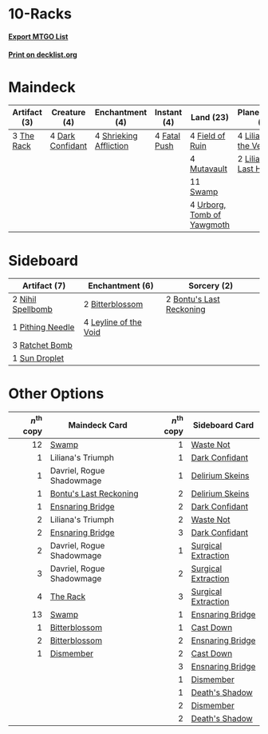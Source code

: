 # 10-Racks

#### [Export MTGO List](../collection/10-Racks/10-Racks.txt)
#### [Print on decklist.org](http://decklist.org/?deckmain=4%09Dark%20Confidant%0A4%09Fatal%20Push%0A4%09Field%20of%20Ruin%0A4%09Inquisition%20of%20Kozilek%0A4%09Liliana%20of%20the%20Veil%0A2%09Liliana,%20the%20Last%20Hope%0A4%09Mutavault%0A4%09Raven's%20Crime%0A4%09Shrieking%20Affliction%0A4%09Smallpox%0A11%09Swamp%0A3%09The%20Rack%0A4%09Thoughtseize%0A4%09Urborg,%20Tomb%20of%20Yawgmoth&deckside=2%09Bitterblossom%0A2%09Bontu's%20Last%20Reckoning%0A4%09Leyline%20of%20the%20Void%0A2%09Nihil%20Spellbomb%0A1%09Pithing%20Needle%0A3%09Ratchet%20Bomb%0A1%09Sun%20Droplet)
# Maindeck

|                                   Artifact (3)                                    |                                       Creature (4)                                        |                                         Enchantment (4)                                         |                                      Instant (4)                                      |                                              Land (23)                                              |                                         Planeswalker (6)                                          |                                           Sorcery (16)                                            |
|-----------------------------------------------------------------------------------|-------------------------------------------------------------------------------------------|-------------------------------------------------------------------------------------------------|---------------------------------------------------------------------------------------|-----------------------------------------------------------------------------------------------------|---------------------------------------------------------------------------------------------------|---------------------------------------------------------------------------------------------------|
|3 [The Rack](http://gatherer.wizards.com/Pages/Card/Details.aspx?multiverseid=1139)|4 [Dark Confidant](http://gatherer.wizards.com/Pages/Card/Details.aspx?multiverseid=397731)|4 [Shrieking Affliction](http://gatherer.wizards.com/Pages/Card/Details.aspx?multiverseid=265409)|4 [Fatal Push](http://gatherer.wizards.com/Pages/Card/Details.aspx?multiverseid=423724)|4 [Field of Ruin](http://gatherer.wizards.com/Pages/Card/Details.aspx?multiverseid=435415)           |4 [Liliana of the Veil](http://gatherer.wizards.com/Pages/Card/Details.aspx?multiverseid=235597)   |4 [Inquisition of Kozilek](http://gatherer.wizards.com/Pages/Card/Details.aspx?multiverseid=416897)|
|                                                                                   |                                                                                           |                                                                                                 |                                                                                       |4 [Mutavault](http://gatherer.wizards.com/Pages/Card/Details.aspx?multiverseid=370733)               |2 [Liliana, the Last Hope](http://gatherer.wizards.com/Pages/Card/Details.aspx?multiverseid=414388)|4 [Raven's Crime](http://gatherer.wizards.com/Pages/Card/Details.aspx?multiverseid=153487)         |
|                                                                                   |                                                                                           |                                                                                                 |                                                                                       |11 [Swamp](http://gatherer.wizards.com/Pages/Card/Details.aspx?multiverseid=439858)                  |                                                                                                   |4 [Smallpox](http://gatherer.wizards.com/Pages/Card/Details.aspx?multiverseid=382367)              |
|                                                                                   |                                                                                           |                                                                                                 |                                                                                       |4 [Urborg, Tomb of Yawgmoth](http://gatherer.wizards.com/Pages/Card/Details.aspx?multiverseid=383425)|                                                                                                   |4 [Thoughtseize](http://gatherer.wizards.com/Pages/Card/Details.aspx?multiverseid=438676)          |


# Sideboard

|                                        Artifact (7)                                        |                                        Enchantment (6)                                         |                                            Sorcery (2)                                            |
|--------------------------------------------------------------------------------------------|------------------------------------------------------------------------------------------------|---------------------------------------------------------------------------------------------------|
|2 [Nihil Spellbomb](http://gatherer.wizards.com/Pages/Card/Details.aspx?multiverseid=442215)|2 [Bitterblossom](http://gatherer.wizards.com/Pages/Card/Details.aspx?multiverseid=397701)      |2 [Bontu's Last Reckoning](http://gatherer.wizards.com/Pages/Card/Details.aspx?multiverseid=430749)|
|1 [Pithing Needle](http://gatherer.wizards.com/Pages/Card/Details.aspx?multiverseid=129526) |4 [Leyline of the Void](http://gatherer.wizards.com/Pages/Card/Details.aspx?multiverseid=107682)|                                                                                                   |
|3 [Ratchet Bomb](http://gatherer.wizards.com/Pages/Card/Details.aspx?multiverseid=370623)   |                                                                                                |                                                                                                   |
|1 [Sun Droplet](http://gatherer.wizards.com/Pages/Card/Details.aspx?multiverseid=220530)    |                                                                                                |                                                                                                   |


# Other Options

|*n*<sup>th</sup> copy|                                          Maindeck Card                                          |*n*<sup>th</sup> copy|                                        Sideboard Card                                        |
|--------------------:|-------------------------------------------------------------------------------------------------|--------------------:|----------------------------------------------------------------------------------------------|
|                   12|[Swamp](http://gatherer.wizards.com/Pages/Card/Details.aspx?multiverseid=439858)                 |                    1|[Waste Not](http://gatherer.wizards.com/Pages/Card/Details.aspx?multiverseid=420734)          |
|                    1|Liliana's Triumph                                                                                |                    1|[Dark Confidant](http://gatherer.wizards.com/Pages/Card/Details.aspx?multiverseid=397731)     |
|                    1|Davriel, Rogue Shadowmage                                                                        |                    1|[Delirium Skeins](http://gatherer.wizards.com/Pages/Card/Details.aspx?multiverseid=107435)    |
|                    1|[Bontu's Last Reckoning](http://gatherer.wizards.com/Pages/Card/Details.aspx?multiverseid=430749)|                    2|[Delirium Skeins](http://gatherer.wizards.com/Pages/Card/Details.aspx?multiverseid=107435)    |
|                    1|[Ensnaring Bridge](http://gatherer.wizards.com/Pages/Card/Details.aspx?multiverseid=15866)       |                    2|[Dark Confidant](http://gatherer.wizards.com/Pages/Card/Details.aspx?multiverseid=397731)     |
|                    2|Liliana's Triumph                                                                                |                    2|[Waste Not](http://gatherer.wizards.com/Pages/Card/Details.aspx?multiverseid=420734)          |
|                    2|[Ensnaring Bridge](http://gatherer.wizards.com/Pages/Card/Details.aspx?multiverseid=15866)       |                    3|[Dark Confidant](http://gatherer.wizards.com/Pages/Card/Details.aspx?multiverseid=397731)     |
|                    2|Davriel, Rogue Shadowmage                                                                        |                    1|[Surgical Extraction](http://gatherer.wizards.com/Pages/Card/Details.aspx?multiverseid=397706)|
|                    3|Davriel, Rogue Shadowmage                                                                        |                    2|[Surgical Extraction](http://gatherer.wizards.com/Pages/Card/Details.aspx?multiverseid=397706)|
|                    4|[The Rack](http://gatherer.wizards.com/Pages/Card/Details.aspx?multiverseid=1139)                |                    3|[Surgical Extraction](http://gatherer.wizards.com/Pages/Card/Details.aspx?multiverseid=397706)|
|                   13|[Swamp](http://gatherer.wizards.com/Pages/Card/Details.aspx?multiverseid=439858)                 |                    1|[Ensnaring Bridge](http://gatherer.wizards.com/Pages/Card/Details.aspx?multiverseid=15866)    |
|                    1|[Bitterblossom](http://gatherer.wizards.com/Pages/Card/Details.aspx?multiverseid=397701)         |                    1|[Cast Down](http://gatherer.wizards.com/Pages/Card/Details.aspx?multiverseid=442969)          |
|                    2|[Bitterblossom](http://gatherer.wizards.com/Pages/Card/Details.aspx?multiverseid=397701)         |                    2|[Ensnaring Bridge](http://gatherer.wizards.com/Pages/Card/Details.aspx?multiverseid=15866)    |
|                    1|[Dismember](http://gatherer.wizards.com/Pages/Card/Details.aspx?multiverseid=382182)             |                    2|[Cast Down](http://gatherer.wizards.com/Pages/Card/Details.aspx?multiverseid=442969)          |
|                     |                                                                                                 |                    3|[Ensnaring Bridge](http://gatherer.wizards.com/Pages/Card/Details.aspx?multiverseid=15866)    |
|                     |                                                                                                 |                    1|[Dismember](http://gatherer.wizards.com/Pages/Card/Details.aspx?multiverseid=382182)          |
|                     |                                                                                                 |                    1|[Death's Shadow](http://gatherer.wizards.com/Pages/Card/Details.aspx?multiverseid=425889)     |
|                     |                                                                                                 |                    2|[Dismember](http://gatherer.wizards.com/Pages/Card/Details.aspx?multiverseid=382182)          |
|                     |                                                                                                 |                    2|[Death's Shadow](http://gatherer.wizards.com/Pages/Card/Details.aspx?multiverseid=425889)     |

